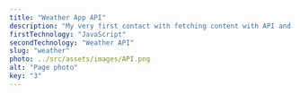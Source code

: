 ```yaml
---
title: "Weather App API"
description: "My very first contact with fetching content with API and one of my first’s projects build using webpack and npm"
firstTechnology: "JavaScript"
secondTechnology: "Weather API"
slug: "weather"
photo: ../src/assets/images/API.png
alt: "Page photo"
key: "3"
---
```


<p>
</p>
